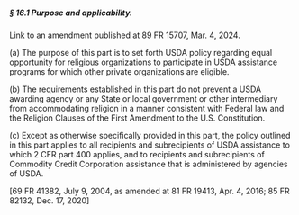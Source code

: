 ##### § 16.1 Purpose and applicability. #####

Link to an amendment published at 89 FR 15707, Mar. 4, 2024.

(a) The purpose of this part is to set forth USDA policy regarding equal opportunity for religious organizations to participate in USDA assistance programs for which other private organizations are eligible.

(b) The requirements established in this part do not prevent a USDA awarding agency or any State or local government or other intermediary from accommodating religion in a manner consistent with Federal law and the Religion Clauses of the First Amendment to the U.S. Constitution.

(c) Except as otherwise specifically provided in this part, the policy outlined in this part applies to all recipients and subrecipients of USDA assistance to which 2 CFR part 400 applies, and to recipients and subrecipients of Commodity Credit Corporation assistance that is administered by agencies of USDA.

[69 FR 41382, July 9, 2004, as amended at 81 FR 19413, Apr. 4, 2016; 85 FR 82132, Dec. 17, 2020]